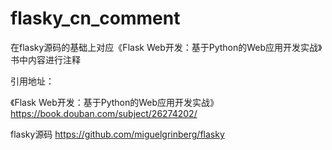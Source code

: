 # flasky_cn_comment
在flasky源码的基础上对应《Flask Web开发：基于Python的Web应用开发实战》书中内容进行注释

引用地址：

《Flask Web开发：基于Python的Web应用开发实战》
https://book.douban.com/subject/26274202/

flasky源码
https://github.com/miguelgrinberg/flasky
